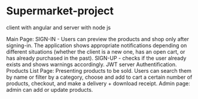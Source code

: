 # Supermarket-project
client with angular and server with node js

Main Page: SIGN-IN - Users can preview the products and shop only after signing-in. The application shows appropriate notifications depending on different situations (whether the client is a new one, has an open cart, or has already purchased in the past). SIGN-UP - checks if the user already exists and shows warnings accordingly. JWT server Authentification.
Products List Page: Presenting products to be sold. Users can search them by name or filter by a category, choose and add to cart a certain number of products, checkout, and make a delivery + download receipt. 
Admin page: admin can add or update products.
